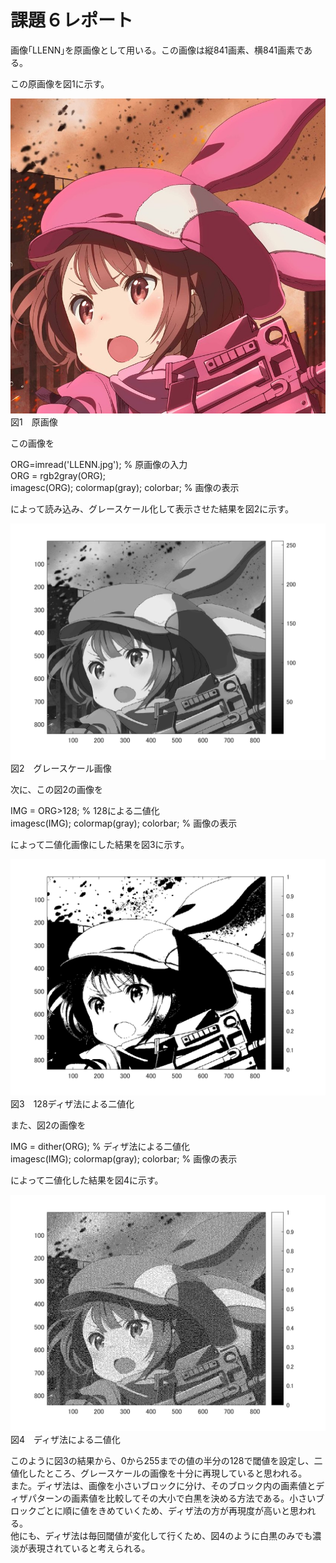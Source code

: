 # 課題６レポート

画像｢LLENN｣を原画像として用いる。この画像は縦841画素、横841画素である。

この原画像を図1に示す。

![原画像](https://github.com/ryo-akaiwa/gazou_kadai/blob/master/image06/LLENN.jpg?raw=true)  
図1　原画像

この画像を

ORG=imread('LLENN.jpg'); % 原画像の入力  
ORG = rgb2gray(ORG);  
imagesc(ORG); colormap(gray); colorbar; % 画像の表示

によって読み込み、グレースケール化して表示させた結果を図2に示す。

![原画像](https://github.com/ryo-akaiwa/gazou_kadai/blob/master/image06/kadai6_1.png?raw=true)
図2　グレースケール画像

次に、この図2の画像を

IMG = ORG>128; % 128による二値化  
imagesc(IMG); colormap(gray); colorbar; % 画像の表示

によって二値化画像にした結果を図3に示す。

![原画像](https://github.com/ryo-akaiwa/gazou_kadai/blob/master/image06/kadai6_2.png?raw=true)
図3　128ディザ法による二値化

また、図2の画像を

IMG = dither(ORG); % ディザ法による二値化  
imagesc(IMG); colormap(gray); colorbar; % 画像の表示

によって二値化した結果を図4に示す。

![原画像](https://github.com/ryo-akaiwa/gazou_kadai/blob/master/image06/kadai6_3.png?raw=true)
図4　ディザ法による二値化

このように図3の結果から、0から255までの値の半分の128で閾値を設定し、二値化したところ、グレースケールの画像を十分に再現していると思われる。  
また。ディザ法は、画像を小さいブロックに分け、そのブロック内の画素値とディザパターンの画素値を比較してその大小で白黒を決める方法である。小さいブロックごとに順に値をきめていくため、ディザ法の方が再現度が高いと思われる。  
他にも、ディザ法は毎回閾値が変化して行くため、図4のように白黒のみでも濃淡が表現されていると考えられる。
